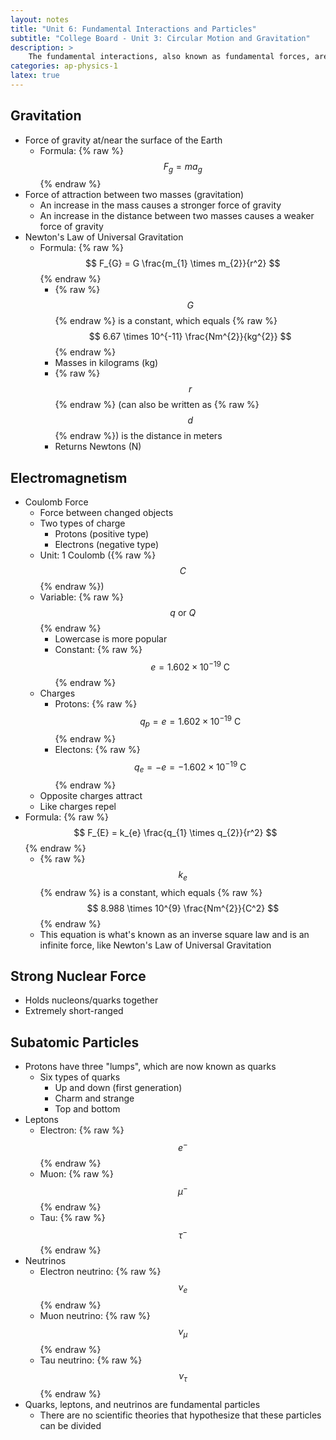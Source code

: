 ```yaml
---
layout: notes
title: "Unit 6: Fundamental Interactions and Particles"
subtitle: "College Board - Unit 3: Circular Motion and Gravitation"
description: >
    The fundamental interactions, also known as fundamental forces, are the interactions that do not appear to be reducible to more basic interactions.
categories: ap-physics-1
latex: true
---
```


## Gravitation
- Force of gravity at/near the surface of the Earth
  - Formula: {% raw %} $$ F_{g} = ma_{g} $$ {% endraw %}
- Force of attraction between two masses (gravitation)
  - An increase in the mass causes a stronger force of gravity
  - An increase in the distance between two masses causes a weaker force of gravity
- Newton's Law of Universal Gravitation
  - Formula: {% raw %} $$ F_{G} = G \frac{m_{1} \times m_{2}}{r^2} $$ {% endraw %}
    - {% raw %} $$ G $$ {% endraw %} is a constant, which equals {% raw %} $$ 6.67 \times 10^{-11} \frac{Nm^{2}}{kg^{2}} $$ {% endraw %}
    - Masses in kilograms (kg)
    - {% raw %} $$ r $$ {% endraw %} (can also be written as {% raw %} $$ d $$ {% endraw %}) is the distance in meters
    - Returns Newtons (N)

## Electromagnetism
- Coulomb Force
  - Force between changed objects
  - Two types of charge
    - Protons (positive type)
    - Electrons (negative type)
  - Unit: 1 Coulomb ({% raw %} $$ C $$ {% endraw %})
  - Variable: {% raw %} $$ q \text{ or } Q $$ {% endraw %}
    - Lowercase is more popular
    - Constant: {% raw %} $$ e = 1.602 \times 10^{-19} \text{ C} $$ {% endraw %}
  - Charges
    - Protons: {% raw %} $$ q_{p} = e = 1.602 \times 10^{-19} \text{ C} $$ {% endraw %} 
    - Electons: {% raw %} $$ q_{e} = -e = -1.602 \times 10^{-19} \text{ C}$$ {% endraw %} 
  - Opposite charges attract
  - Like charges repel
- Formula: {% raw %} $$ F_{E} = k_{e} \frac{q_{1} \times q_{2}}{r^2} $$ {% endraw %}
  - {% raw %} $$ k_{e} $$ {% endraw %} is a constant, which equals {% raw %} $$ 8.988 \times 10^{9} \frac{Nm^{2}}{C^2} $$ {% endraw %}
  - This equation is what's known as an inverse square law and is an infinite force, like Newton's Law of Universal Gravitation

## Strong Nuclear Force
- Holds nucleons/quarks together
- Extremely short-ranged

## Subatomic Particles
- Protons have three "lumps", which are now known as quarks
  - Six types of quarks
    - Up and down (first generation)
    - Charm and strange
    - Top and bottom
- Leptons
  - Electron: {% raw %} $$ e^{-} $$ {% endraw %}
  - Muon: {% raw %} $$ \mu^{-} $$ {% endraw %}
  - Tau: {% raw %} $$ \tau^{-} $$ {% endraw %}
- Neutrinos
  - Electron neutrino: {% raw %} $$ \nu_{e} $$ {% endraw %}
  - Muon neutrino: {% raw %} $$ \nu_{\mu} $$ {% endraw %}
  - Tau neutrino: {% raw %} $$ \nu_{\tau} $$ {% endraw %}
- Quarks, leptons, and neutrinos are fundamental particles
  - There are no scientific theories that hypothesize that these particles can be divided